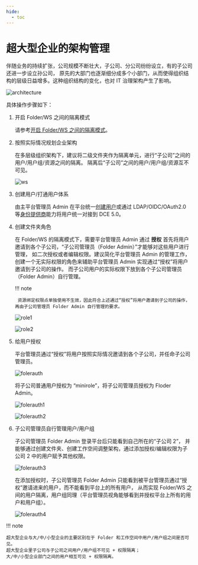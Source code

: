```yaml
---
hide:
  - toc
---
```


# 超大型企业的架构管理

伴随业务的持续扩张，公司规模不断壮大，子公司、分公司纷纷设立，有的子公司还进一步设立孙公司，
原先的大部门也逐渐细分成多个小部门，从而使得组织结构的层级日益增多。这种组织结构的变化，也对 IT 治理架构产生了影响。

![architecture](../images/1.png)

具体操作步骤如下：

1. 开启 Folder/WS 之间的隔离模式

    请参考[开启 Folder/WS 之间的隔离模式](../install/user-isolation.md)。

2. 按照实际情况规划企业架构

    在多层级组织架构下，建议将二级文件夹作为隔离单元，进行“子公司”之间的用户/用户组/资源之间的隔离。
    隔离后“子公司”之间的用户/用户组/资源互不可见。

    ![ws](../images/6.png)

3. 创建用户/打通用户体系

    由主平台管理员 Admin 在平台统一[创建用户](../user-guide/access-control/user.md)或通过 LDAP/OIDC/OAuth2.0
    等[身份提供商](../user-guide/access-control/ldap.md)能力将用户统一对接到 DCE 5.0。

4. 创建文件夹角色

    在 Folder/WS 的隔离模式下，需要平台管理员 Admin 通过 **授权** 首先将用户邀请到各个子公司，“子公司管理员（Folder Admin）”才能够对这些用户进行管理，
    如二次授权或者编辑权限。建议简化平台管理员 Admin 的管理工作，创建一个无实际权限的角色来辅助平台管理员 Admin 实现通过“授权”将用户邀请到子公司的操作。
    而子公司用户的实际权限下放到各个子公司管理员（Folder Admin）自行管理。

    !!! note

        资源绑定权限点单独使用不生效，因此符合上述通过“授权”将用户邀请到子公司的操作，再由子公司管理员 Folder Admin 自行管理的要求。

    ![role1](../images/7.png)

    ![role2](../images/8.png)

5. 给用户授权

    平台管理员通过“授权”将用户按照实际情况邀请到各个子公司，并任命子公司管理员。

    ![folerauth](../images/9.png)

    将子公司普通用户授权为 “minirole”，将子公司管理员授权为 Floder Admin。

    ![folerauth1](../images/10.png)

    ![folerauth2](../images/11.png)

6. 子公司管理员自行管理用户/用户组

    子公司管理员 Folder Admin 登录平台后只能看到自己所在的“子公司 2”，
    并能够通过创建文件夹、创建工作空间调整架构，通过添加授权/编辑权限为子公司 2 中的用户赋予其他权限。

    ![folerauth3](../images/12.png)

    在添加授权时，子公司管理员 Folder Admin 只能看到被平台管理员通过“授权”邀请进来的用户，而不能看到平台上的所有用户，
    从而实现 Folder/WS 之间的用户隔离，用户组同理（平台管理员视角能够看到并授权平台上所有的用户和用户组）。

    ![folerauth4](../images/13.png)

!!! note

    超大型企业与大/中/小型企业的主要区别在于 Folder 和工作空间中用户/用户组之间是否可见。
    超大型企业里子公司与子公司之间用户/用户组不可见 + 权限隔离；
    大/中/小型企业部门之间的用户相互可见 + 权限隔离。
